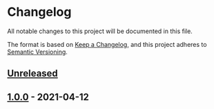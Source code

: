 # Changelog

All notable changes to this project will be documented in this file.

The format is based on [Keep a Changelog](https://keepachangelog.com/en/1.0.0/),
and this project adheres to [Semantic Versioning](https://semver.org/spec/v2.0.0.html).



## [Unreleased]

## [1.0.0] - 2021-04-12



[Unreleased]: https://github.com/giantswarm/athena/compare/v1.0.0...HEAD
[1.0.0]: https://github.com/giantswarm/athena/releases/tag/v1.0.0
